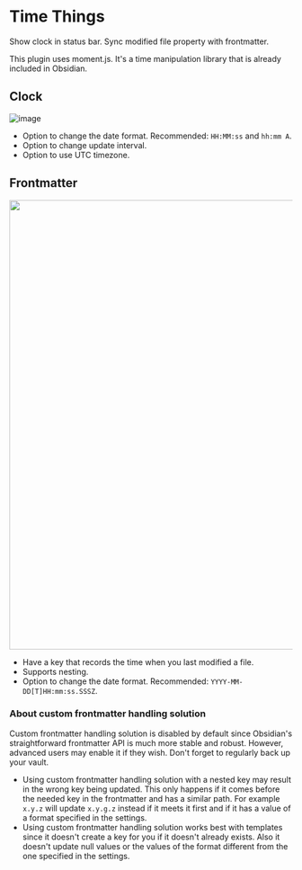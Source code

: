 # Time Things

Show clock in status bar. Sync modified file property with frontmatter.

This plugin uses moment.js. It's a time manipulation library that is already included in Obsidian.

## Clock

![image](https://github.com/DynamicPlayerSector/timethings/assets/65742767/c2b4c4e0-002b-43ea-8b94-6860d6f7c703)

- Option to change the date format. Recommended: `HH:MM:ss` and `hh:mm A`.
- Option to change update interval.
- Option to use UTC timezone.

## Frontmatter

<img src="https://github.com/DynamicPlayerSector/timethings/assets/65742767/661884e4-666b-4793-9a46-de12edb831ed"  height="800">

- Have a key that records the time when you last modified a file.
- Supports nesting.
- Option to change the date format. Recommended: `YYYY-MM-DD[T]HH:mm:ss.SSSZ`.

### About custom frontmatter handling solution

Custom frontmatter handling solution is disabled by default since Obsidian's straightforward frontmatter API is much more stable and robust. However, advanced users may enable it if they wish. Don't forget to regularly back up your vault.

- Using custom frontmatter handling solution with a nested key may result in the wrong key being updated. This only happens if it comes before the needed key in the frontmatter and has a similar path. For example `x.y.z` will update `x.y.g.z` instead if it meets it first and if it has a value of a format specified in the settings.
- Using custom frontmatter handling solution works best with templates since it doesn't create a key for you if it doesn't already exists. Also it doesn't update null values or the values of the format different from the one specified in the settings.
